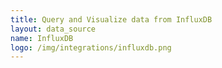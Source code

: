 ```yaml
---
title: Query and Visualize data from InfluxDB
layout: data_source
name: InfluxDB
logo: /img/integrations/influxdb.png
---
```

